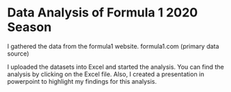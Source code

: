# Data Analysis of Formula 1 2020 Season
I gathered the data from the formula1 website.
formula1.com (primary data source)

I uploaded the datasets into Excel and started the analysis.
You can find the analysis by clicking on the Excel file.
Also, I created a presentation in powerpoint to highlight my findings for this analysis.
